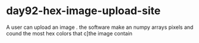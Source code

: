 # day92-hex-image-upload-site
A user can upload an image .
the software make an numpy arrays pixels
and cound the most hex colors that c]the image contain
